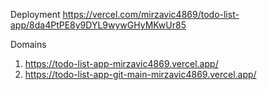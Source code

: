 Deployment
https://vercel.com/mirzavic4869/todo-list-app/8da4PtPE8y9DYL9wywGHyMKwUr85

Domains
1. https://todo-list-app-mirzavic4869.vercel.app/
2. https://todo-list-app-git-main-mirzavic4869.vercel.app/
